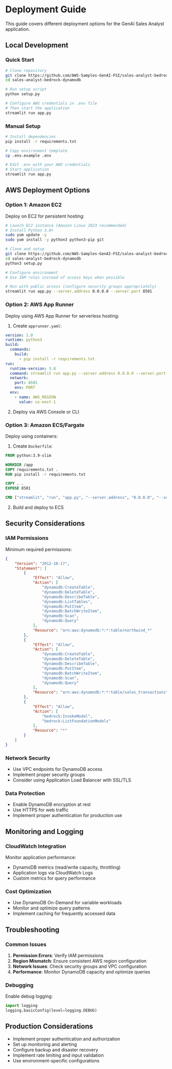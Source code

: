 # Deployment Guide

This guide covers different deployment options for the GenAI Sales Analyst application.

## Local Development

### Quick Start
```bash
# Clone repository
git clone https://github.com/AWS-Samples-GenAI-FSI/sales-analyst-bedrock-dynamodb.git
cd sales-analyst-bedrock-dynamodb

# Run setup script
python setup.py

# Configure AWS credentials in .env file
# Then start the application
streamlit run app.py
```

### Manual Setup
```bash
# Install dependencies
pip install -r requirements.txt

# Copy environment template
cp .env.example .env

# Edit .env with your AWS credentials
# Start application
streamlit run app.py
```

## AWS Deployment Options

### Option 1: Amazon EC2

Deploy on EC2 for persistent hosting:

```bash
# Launch EC2 instance (Amazon Linux 2023 recommended)
# Install Python 3.8+
sudo yum update -y
sudo yum install -y python3 python3-pip git

# Clone and setup
git clone https://github.com/AWS-Samples-GenAI-FSI/sales-analyst-bedrock-dynamodb.git
cd sales-analyst-bedrock-dynamodb
python3 setup.py

# Configure environment
# Use IAM roles instead of access keys when possible

# Run with public access (configure security groups appropriately)
streamlit run app.py --server.address 0.0.0.0 --server.port 8501
```

### Option 2: AWS App Runner

Deploy using AWS App Runner for serverless hosting:

1. Create `apprunner.yaml`:
```yaml
version: 1.0
runtime: python3
build:
  commands:
    build:
      - pip install -r requirements.txt
run:
  runtime-version: 3.8
  command: streamlit run app.py --server.address 0.0.0.0 --server.port 8501
  network:
    port: 8501
    env: PORT
  env:
    - name: AWS_REGION
      value: us-east-1
```

2. Deploy via AWS Console or CLI

### Option 3: Amazon ECS/Fargate

Deploy using containers:

1. Create `Dockerfile`:
```dockerfile
FROM python:3.9-slim

WORKDIR /app
COPY requirements.txt .
RUN pip install -r requirements.txt

COPY . .
EXPOSE 8501

CMD ["streamlit", "run", "app.py", "--server.address", "0.0.0.0", "--server.port", "8501"]
```

2. Build and deploy to ECS

## Security Considerations

### IAM Permissions

Minimum required permissions:
```json
{
    "Version": "2012-10-17",
    "Statement": [
        {
            "Effect": "Allow",
            "Action": [
                "dynamodb:CreateTable",
                "dynamodb:DeleteTable",
                "dynamodb:DescribeTable",
                "dynamodb:ListTables",
                "dynamodb:PutItem",
                "dynamodb:BatchWriteItem",
                "dynamodb:Scan",
                "dynamodb:Query"
            ],
            "Resource": "arn:aws:dynamodb:*:*:table/northwind_*"
        },
        {
            "Effect": "Allow",
            "Action": [
                "dynamodb:CreateTable",
                "dynamodb:DeleteTable",
                "dynamodb:DescribeTable",
                "dynamodb:PutItem",
                "dynamodb:BatchWriteItem",
                "dynamodb:Scan",
                "dynamodb:Query"
            ],
            "Resource": "arn:aws:dynamodb:*:*:table/sales_transactions"
        },
        {
            "Effect": "Allow",
            "Action": [
                "bedrock:InvokeModel",
                "bedrock:ListFoundationModels"
            ],
            "Resource": "*"
        }
    ]
}
```

### Network Security

- Use VPC endpoints for DynamoDB access
- Implement proper security groups
- Consider using Application Load Balancer with SSL/TLS

### Data Protection

- Enable DynamoDB encryption at rest
- Use HTTPS for web traffic
- Implement proper authentication for production use

## Monitoring and Logging

### CloudWatch Integration

Monitor application performance:
- DynamoDB metrics (read/write capacity, throttling)
- Application logs via CloudWatch Logs
- Custom metrics for query performance

### Cost Optimization

- Use DynamoDB On-Demand for variable workloads
- Monitor and optimize query patterns
- Implement caching for frequently accessed data

## Troubleshooting

### Common Issues

1. **Permission Errors**: Verify IAM permissions
2. **Region Mismatch**: Ensure consistent AWS region configuration
3. **Network Issues**: Check security groups and VPC configuration
4. **Performance**: Monitor DynamoDB capacity and optimize queries

### Debugging

Enable debug logging:
```python
import logging
logging.basicConfig(level=logging.DEBUG)
```

## Production Considerations

- Implement proper authentication and authorization
- Set up monitoring and alerting
- Configure backup and disaster recovery
- Implement rate limiting and input validation
- Use environment-specific configurations